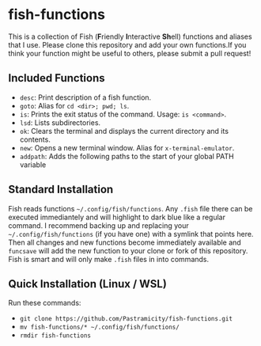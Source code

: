 # fish-functions
This is a collection of Fish (**F**riendly **I**nteractive **Sh**ell) functions
and aliases that I use. Please clone this repository and add your own functions.If you think your function might be useful to others, please submit a pull request!

## Included Functions
- `desc`: Print description of a fish function.
- `goto`: Alias for `cd <dir>; pwd; ls`.
- `is`: Prints the exit status of the command. Usage: `is <command>`.
- `lsd`: Lists subdirectories.
- `ok`: Clears the terminal and displays the current directory and its contents.
- `new`: Opens a new terminal window. Alias for `x-terminal-emulator`.
- `addpath`: Adds the following paths to the start of your global PATH variable

## Standard Installation
Fish reads functions `~/.config/fish/functions`. Any `.fish` file there can be
executed immediantely and will highlight to dark blue like a regular command.
I recommend backing up and replacing your `~/.config/fish/functions` (if you
have one) with a symlink that points here. Then all changes and new functions 
become immediately available and `funcsave` will add the new function to your
clone or fork of this repository. Fish is smart and will only make `.fish`
files in into commands.

## Quick Installation (Linux / WSL)
Run these commands:
- `git clone https://github.com/Pastramicity/fish-functions.git`
- `mv fish-functions/* ~/.config/fish/functions/`
- `rmdir fish-functions`
